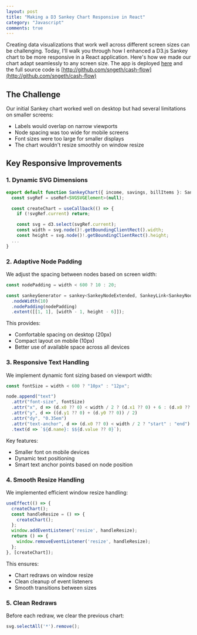 ```yaml
---
layout: post
title: "Making a D3 Sankey Chart Responsive in React"
category: "Javascript"
comments: true
---
```


Creating data visualizations that work well across different screen sizes can be challenging. Today, I'll walk you through how I enhanced a D3.js Sankey chart to be more responsive in a React application. Here's how we made our chart adapt seamlessly to any screen size.
The app is deployed [here](http://cashflow.sngeth.com) and the full source code is [http://github.com/sngeth/cash-flow](http://github.com/sngeth/cash-flow)

## The Challenge

Our initial Sankey chart worked well on desktop but had several limitations on smaller screens:
- Labels would overlap on narrow viewports
- Node spacing was too wide for mobile screens
- Font sizes were too large for smaller displays
- The chart wouldn't resize smoothly on window resize

## Key Responsive Improvements

### 1. Dynamic SVG Dimensions

```jsx
export default function SankeyChart({ income, savings, billItems }: SankeyChartProps) {
  const svgRef = useRef<SVGSVGElement>(null);

  const createChart = useCallback(() => {
    if (!svgRef.current) return;

    const svg = d3.select(svgRef.current);
    const width = svg.node()!.getBoundingClientRect().width;
    const height = svg.node()!.getBoundingClientRect().height;
  ...
}
```


### 2. Adaptive Node Padding

We adjust the spacing between nodes based on screen width:

```javascript
const nodePadding = width < 600 ? 10 : 20;

const sankeyGenerator = sankey<SankeyNodeExtended, SankeyLink<SankeyNodeExtended, {}>>()
  .nodeWidth(10)
  .nodePadding(nodePadding)
  .extent([[1, 1], [width - 1, height - 6]]);
```

This provides:
- Comfortable spacing on desktop (20px)
- Compact layout on mobile (10px)
- Better use of available space across all devices

### 3. Responsive Text Handling

We implement dynamic font sizing based on viewport width:

```javascript
const fontSize = width < 600 ? "10px" : "12px";

node.append("text")
  .attr("font-size", fontSize)
  .attr("x", d => (d.x0 ?? 0) < width / 2 ? (d.x1 ?? 0) + 6 : (d.x0 ?? 0) - 6)
  .attr("y", d => ((d.y1 ?? 0) + (d.y0 ?? 0)) / 2)
  .attr("dy", "0.35em")
  .attr("text-anchor", d => (d.x0 ?? 0) < width / 2 ? "start" : "end")
  .text(d => `${d.name}: $${d.value ?? 0}`);
```

Key features:
- Smaller font on mobile devices
- Dynamic text positioning
- Smart text anchor points based on node position

### 4. Smooth Resize Handling

We implemented efficient window resize handling:

```javascript
useEffect(() => {
  createChart();
  const handleResize = () => {
    createChart();
  };
  window.addEventListener('resize', handleResize);
  return () => {
    window.removeEventListener('resize', handleResize);
  };
}, [createChart]);
```

This ensures:
- Chart redraws on window resize
- Clean cleanup of event listeners
- Smooth transitions between sizes

### 5. Clean Redraws

Before each redraw, we clear the previous chart:

```javascript
svg.selectAll('*').remove();
```
